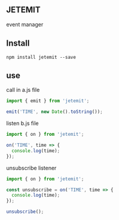 ## JETEMIT

event manager

## Install
```npm
npm install jetemit --save
```

## use
call in a.js file

```javascript
import { emit } from 'jetemit';

emit('TIME', new Date().toString());
```

listen b.js file

```javascript
import { on } from 'jetemit';

on('TIME', time => {
  console.log(time);
});
```

unsubscribe listener
```javascript
import { on } from 'jetemit';

const unsubscribe = on('TIME', time => {
  console.log(time);
});

unsubscribe();
```